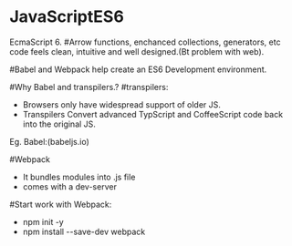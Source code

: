 # JavaScriptES6

EcmaScript 6.
#Arrow functions, enchanced collections, generators, etc
code feels clean, intuitive and well designed.(Bt problem with web).

#Babel and Webpack help create an ES6 Development environment.

#Why Babel and transpilers.?
#transpilers:
  - Browsers only have widespread support of older JS.
  - Transpilers Convert advanced TypScript and CoffeeScript code back into the original JS.

  Eg. Babel:(babeljs.io)

#Webpack
 - It bundles modules into .js file
 - comes with a dev-server

 #Start work with Webpack:
  - npm init -y
  - npm install --save-dev webpack
